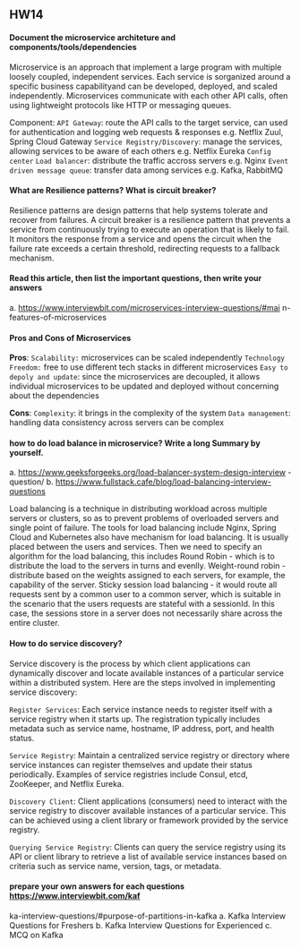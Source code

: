 ## HW14

#### Document the microservice architeture and components/tools/dependencies
Microservice is an approach that implement a large program with multiple loosely coupled, independent services. Each service is sorganized around a specific business capabilityand can be developed, deployed, and scaled independently. Microservices communicate with each other API calls, often using lightweight protocols like HTTP or messaging queues.

Component:
`API Gateway`: route the API calls to the target service, can used for authentication and logging web requests & responses 
e.g. Netflix Zuul, Spring Cloud Gateway
`Service Registry/Discovery`: manage the services, allowing services to be aware of each others
e.g. Netflix Eureka
`Config center`
`Load balancer`: distribute the traffic accross servers
e.g. Nginx
`Event driven message queue`: transfer data among services
e.g. Kafka, RabbitMQ

####  What are Resilience patterns? What is circuit breaker?
Resilience patterns are design patterns that help systems tolerate and recover from failures. 
A circuit breaker is a resilience pattern that prevents a service from continuously trying to execute an operation that is likely to fail. It monitors the response from a service and opens the circuit when the failure rate exceeds a certain threshold, redirecting requests to a fallback mechanism.

####  Read this article, then list the important questions, then write your answers 
a. https://www.interviewbit.com/microservices-interview-questions/#mai
n-features-of-microservices

#### Pros and Cons of Microservices
**Pros**: 
`Scalability:` microservices can be scaled independently 
`Technology Freedom:` free to use different tech stacks in different microservices
`Easy to depoly and update`: since the microservices are decoupled, it allows individual microservices to be updated and deployed without concerning about the dependencies

**Cons**:
`Complexity`: it brings in the complexity of the system
`Data management`: handling data consistency across servers can be complex

####  how to do load balance in microservice? Write a long Summary by yourself.
a. https://www.geeksforgeeks.org/load-balancer-system-design-interview
-question/
b. https://www.fullstack.cafe/blog/load-balancing-interview-questions

Load balancing is a technique in distributing workload across multiple servers or clusters, so as to prevent problems of overloaded servers and single point of failure. The tools for load balancing include Nginx, Spring Cloud and Kubernetes also have mechanism for load balancing. It is usually placed between the users and services. Then we need to specify an algorithm for the load balancing, this includes Round Robin - which is to distribute the load to the servers in turns and evenlly. Weight-round robin - distribute based on the weights assigned to each servers, for example, the capability of the server. Sticky session load balancing - it would route all requests sent by a common user to a common server, which is suitable in the scenario that the users requests are stateful with a sessionId. In this case, the sessions store in a server does not necessarily share across the entire cluster.

####  How to do service discovery?
Service discovery is the process by which client applications can dynamically discover and locate available instances of a particular service within a distributed system. 
Here are the steps involved in implementing service discovery:

`Register Services`: Each service instance needs to register itself with a service registry when it starts up. The registration typically includes metadata such as service name, hostname, IP address, port, and health status.

`Service Registry`: Maintain a centralized service registry or directory where service instances can register themselves and update their status periodically. Examples of service registries include Consul, etcd, ZooKeeper, and Netflix Eureka.

`Discovery Client`: Client applications (consumers) need to interact with the service registry to discover available instances of a particular service. This can be achieved using a client library or framework provided by the service registry.

`Querying Service Registry`: Clients can query the service registry using its API or client library to retrieve a list of available service instances based on criteria such as service name, version, tags, or metadata.

#### prepare your own answers for each questions  https://www.interviewbit.com/kaf
ka-interview-questions/#purpose-of-partitions-in-kafka
a. Kafka Interview Questions for Freshers
b. Kafka Interview Questions for Experienced
c.  MCQ on Kafka
 
